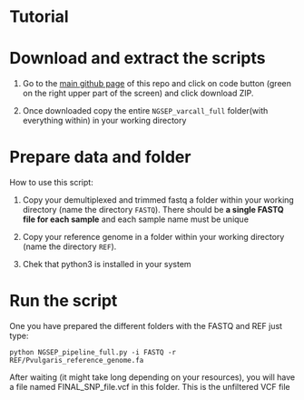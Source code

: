 
# Tutorial

# Download and extract the scripts

1. Go to the [main github page](https://github.com/aariani/bioinformatics_pipeline) of this repo and click on code button (green on the right upper part of the screen) and click download ZIP.

2. Once downloaded copy the entire `NGSEP_varcall_full` folder(with everything within)  in your working directory

# Prepare data and folder

How to use this script:

1. Copy your demultiplexed and trimmed fastq a folder within your working directory (name the directory `FASTQ`). There should be **a single FASTQ file for each sample** and each sample name must be unique

2. Copy your reference genome in a folder within your working directory (name the directory `REF`).

3. Chek that python3 is installed in your system


# Run the script

One you have prepared the different folders with the FASTQ and REF just type:

    python NGSEP_pipeline_full.py -i FASTQ -r REF/Pvulgaris_reference_genome.fa
    
After waiting (it might take long depending on your resources), you will have a file named FINAL_SNP_file.vcf in this folder. This is the unfiltered VCF file
